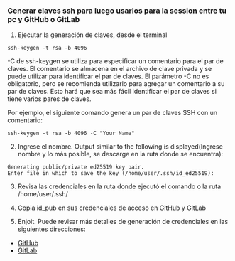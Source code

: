### Generar claves ssh para luego usarlos para la session entre tu pc y GitHub o GitLab

1. Ejecutar la generación de claves, desde el terminal
```
ssh-keygen -t rsa -b 4096
```
-C de ssh-keygen se utiliza para especificar un comentario para el par de claves. El comentario se almacena en el archivo de clave privada y se puede utilizar para identificar el par de claves. El parámetro -C no es obligatorio, pero se recomienda utilizarlo para agregar un comentario a su par de claves. Esto hará que sea más fácil identificar el par de claves si tiene varios pares de claves.

Por ejemplo, el siguiente comando genera un par de claves SSH con un comentario:
```
ssh-keygen -t rsa -b 4096 -C "Your Name"
```
2. Ingrese el nombre. Output similar to the following is displayed(Ingrese nombre y lo más posible, se descarge en la ruta donde se encuentra):
```
Generating public/private ed25519 key pair.
Enter file in which to save the key (/home/user/.ssh/id_ed25519):
```
3. Revisa las credenciales en la ruta donde ejecutó el comando o la ruta /home/user/.ssh/

4. Copia id_pub en sus credenciales de acceso en GitHub y GitLab

5. Enjoit. Puede revisar más detalles de generación de credenciales en las siguientes direcciones:
- [GitHub](https://docs.github.com/en/authentication/connecting-to-github-with-ssh/generating-a-new-ssh-key-and-adding-it-to-the-ssh-agent)
- [GitLab](https://docs.gitlab.com/ee/user/ssh.html#generate-an-ssh-key-pair)

